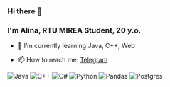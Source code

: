 ### Hi there 👋
### I'm Alina, RTU MIREA Student, 20 y.o. 

<!-- - 🔭 I’m currently working on ... -->
- 🌱 I’m currently learning Java, C++, Web 


- 📫 How to reach me: [Telegram](https://t.me/mistressfilth)
<!-- - ⚡ Fun fact: ... -->
<!-- - :sunglasses: [My resume](https://docs.google.com/document/d/1EKbKrp6TwxSEUvnBnHBYQRVcK0ZsQfgb/edit?usp=sharing&ouid=102203489364941378981&rtpof=true&sd=true)
-->
![Java](https://img.shields.io/badge/java-%23ED8B00.svg?style=for-the-badge&logo=java&logoColor=white)
![C++](https://img.shields.io/badge/c++-%2300599C.svg?style=for-the-badge&logo=c%2B%2B&logoColor=white)
![C#](https://img.shields.io/badge/c%23-%23239120.svg?style=for-the-badge&logo=c-sharp&logoColor=white)
![Python](https://img.shields.io/badge/python-3670A0?style=for-the-badge&logo=python&logoColor=white)
![Pandas](https://img.shields.io/badge/pandas-%23150458.svg?style=for-the-badge&logo=pandas&logoColor=white)
![Postgres](https://img.shields.io/badge/postgres-%23316192.svg?style=for-the-badge&logo=postgresql&logoColor=white)
